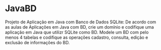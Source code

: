 # JavaBD
Projeto de Aplicação em Java com Banco de Dados SQLite: De acordo com as aulas de Aplicações em Java com BD, crie um domínio e codifique uma aplicação em Java que utilizr SQLite como BD. Modele um BD com pelo menos 4 tabelas e codifique as operações cadastro, consulta, edição e exclusão de informações do BD.
